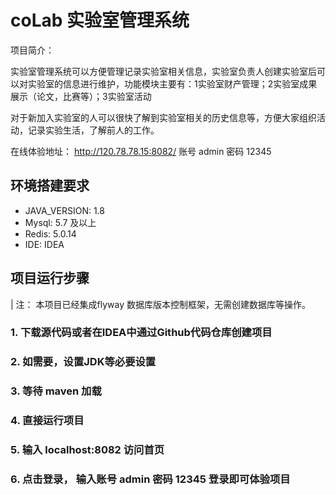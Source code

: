 # coLab 实验室管理系统
项目简介：

实验室管理系统可以方便管理记录实验室相关信息，实验室负责人创建实验室后可以对实验室的信息进行维护，功能模块主要有：1实验室财产管理；2实验室成果展示（论文，比赛等）；3实验室活动

对于新加入实验室的人可以很快了解到实验室相关的历史信息等，方便大家组织活动，记录实验生活，了解前人的工作。

在线体验地址： http://120.78.78.15:8082/     账号 admin 密码 12345


## 环境搭建要求

* JAVA_VERSION: 1.8
* Mysql: 5.7 及以上
* Redis: 5.0.14
* IDE: IDEA

## 项目运行步骤

| 注： 本项目已经集成flyway 数据库版本控制框架，无需创建数据库等操作。

### 1. 下载源代码或者在IDEA中通过Github代码仓库创建项目

### 2. 如需要，设置JDK等必要设置

### 3. 等待 maven 加载

### 4. 直接运行项目

### 5. 输入 localhost:8082 访问首页

### 6. 点击登录， 输入账号 admin  密码 12345 登录即可体验项目

